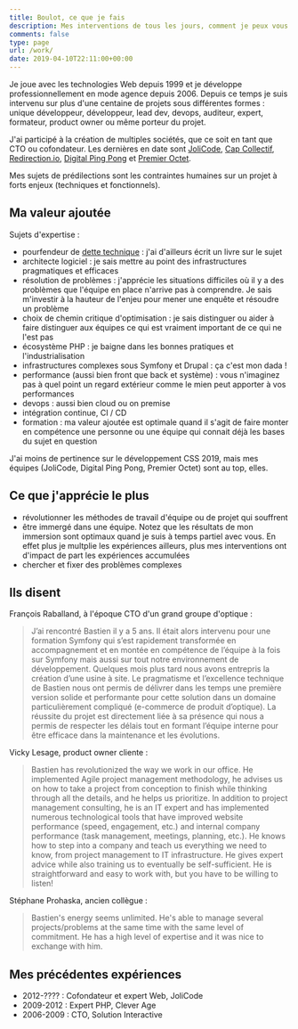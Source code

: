 ```yaml
---
title: Boulot, ce que je fais
description: Mes interventions de tous les jours, comment je peux vous aider
comments: false
type: page
url: /work/
date: 2019-04-10T22:11:00+00:00
---
```


Je joue avec les technologies Web depuis 1999 et je développe professionnellement en mode agence depuis 2006. Depuis ce temps je suis intervenu sur plus d'une centaine de projets sous différentes formes : unique développeur, développeur, lead dev, devops, auditeur, expert, formateur, product owner ou même porteur du projet.

J'ai participé à la création de multiples sociétés, que ce soit en tant que CTO ou cofondateur. Les dernières en date sont [JoliCode](https://jolicode.com/), [Cap Collectif](https://cap-collectif.com/), [Redirection.io](https://redirection.io/), [Digital Ping Pong](https://digitalpingpong.com/) et [Premier Octet](https://www.premieroctet.com/).

Mes sujets de prédilections sont les contraintes humaines sur un projet à forts enjeux (techniques et fonctionnels).

## Ma valeur ajoutée

Sujets d'expertise :

- pourfendeur de [dette technique](/dette-technique/) : j'ai d'ailleurs écrit un livre sur le sujet
- architecte logiciel : je sais mettre au point des infrastructures pragmatiques et efficaces
- résolution de problèmes : j'apprécie les situations difficiles où il y a des problèmes que l'équipe en place n'arrive pas à comprendre. Je sais m'investir à la hauteur de l'enjeu pour mener une enquête et résoudre un problème
- choix de chemin critique d'optimisation : je sais distinguer ou aider à faire distinguer aux équipes ce qui est vraiment important de ce qui ne l'est pas
- écosystème PHP : je baigne dans les bonnes pratiques et l'industrialisation
- infrastructures complexes sous Symfony et Drupal : ça c'est mon dada !
- performance (aussi bien front que back et système) : vous n'imaginez pas à quel point un regard extérieur comme le mien peut apporter à vos performances
- devops : aussi bien cloud ou on premise
- intégration continue, CI / CD
- formation : ma valeur ajoutée est optimale quand il s'agit de faire  monter en compétence une personne ou une équipe qui connait déjà les bases du sujet en question

J'ai moins de pertinence sur le développement CSS 2019, mais mes équipes (JoliCode, Digital Ping Pong, Premier Octet) sont au top, elles.

## Ce que j'apprécie le plus

- révolutionner les méthodes de travail d'équipe ou de projet qui souffrent
- être immergé dans une équipe. Notez que les résultats de mon immersion sont optimaux quand je suis à temps partiel avec vous. En effet plus je multplie les expériences ailleurs, plus mes interventions ont d'impact de part les expériences accumulées
- chercher et fixer des problèmes complexes

## Ils disent

François Raballand, à l'époque CTO d'un grand groupe d'optique :

> J’ai rencontré Bastien il y a 5 ans. Il était alors intervenu pour une formation Symfony qui s’est rapidement transformée en accompagnement et en montée en compétence de l’équipe à la fois sur Symfony mais aussi sur tout notre environnement de développement.  Quelques mois plus tard nous avons entrepris la création d’une usine à site. Le pragmatisme et l’excellence technique de Bastien nous ont permis de délivrer dans les temps une première version solide et performante pour cette solution dans un domaine particulièrement compliqué (e-commerce de produit d’optique). La réussite du projet est directement liée à sa présence qui nous a permis de respecter les délais tout en formant l’équipe interne pour être efficace dans la maintenance et les évolutions.

Vicky Lesage, product owner cliente :

> Bastien has revolutionized the way we work in our office. He implemented Agile project management methodology, he advises us on how to take a project from conception to finish while thinking through all the details, and he helps us prioritize. In addition to project management consulting, he is an IT expert and has implemented numerous technological tools that have improved website performance (speed, engagement, etc.) and internal company performance (task management, meetings, planning, etc.). He knows how to step into a company and teach us everything we need to know, from project management to IT infrastructure. He gives expert advice while also training us to eventually be self-sufficient. He is straightforward and easy to work with, but you have to be willing to listen!

Stéphane Prohaska, ancien collègue :

> Bastien's energy seems unlimited. He's able to manage several projects/problems at the same time with the same level of commitment. He has a high level of expertise and it was nice to exchange with him.


## Mes précédentes expériences

- 2012-???? : Cofondateur et expert Web, JoliCode
- 2009-2012 : Expert PHP, Clever Age
- 2006-2009 : CTO, Solution Interactive

